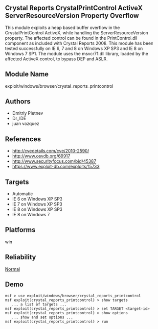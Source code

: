 ## Crystal Reports CrystalPrintControl ActiveX ServerResourceVersion Property Overflow

This module exploits a heap based buffer overflow in the 
CrystalPrintControl ActiveX, while handling the 
ServerResourceVersion property. The affected control can be 
found in the PrintControl.dll component as included with 
Crystal Reports 2008. This module has been tested 
successfully on IE 6, 7 and 8 on Windows XP SP3 and IE 8 on 
Windows 7 SP1. The module uses the msvcr71.dll library, 
loaded by the affected ActiveX control, to bypass DEP and 
ASLR.


## Module Name
exploit/windows/browser/crystal_reports_printcontrol

## Authors
* Dmitriy Pletnev
* Dr_IDE
* juan vazquez


## References
* http://cvedetails.com/cve/2010-2590/
* http://www.osvdb.org/69917
* http://www.securityfocus.com/bid/45387
* https://www.exploit-db.com/exploits/15733



## Targets
* Automatic
* IE 6 on Windows XP SP3
* IE 7 on Windows XP SP3
* IE 8 on Windows XP SP3
* IE 8 on Windows 7


## Platforms
win

## Reliability
[Normal](https://github.com/rapid7/metasploit-framework/wiki/Exploit-Ranking)

## Demo

```
msf > use exploit/windows/browser/crystal_reports_printcontrol
msf exploit(crystal_reports_printcontrol) > show targets
   ... a list of targets ...
msf exploit(crystal_reports_printcontrol) > set TARGET <target-id>
msf exploit(crystal_reports_printcontrol) > show options
   ... show and set options ...
msf exploit(crystal_reports_printcontrol) > run
```
    
    
